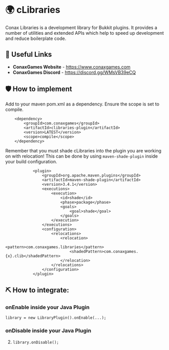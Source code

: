 # 🌍 cLibraries
Conax Libraries is a development library for Bukkit plugins.
It provides a number of utilities and extended APIs which help to speed up development and reduce boilerplate code.

## 🔗 Useful Links
* **ConaxGames Website** - <https://www.conaxgames.com>
* **ConaxGames Discord** - <https://discord.gg/WMsVB39eCQ>

## 🛡️ How to implement
Add to your maven pom.xml as a dependency. 
Ensure the scope is set to compile.
```
    <dependency>
        <groupId>com.conaxgames</groupId>
        <artifactId>clibraries-plugin</artifactId>
        <version>LATEST</version>
        <scope>compile</scope>
    </dependency>
```

Remember that you must shade cLibraries into the plugin you are working on with relocation!
This can be done by using `maven-shade-plugin` inside your build configuration.
```
            <plugin>
                <groupId>org.apache.maven.plugins</groupId>
                <artifactId>maven-shade-plugin</artifactId>
                <version>3.4.1</version>
                <executions>
                    <execution>
                        <id>shade</id>
                        <phase>package</phase>
                        <goals>
                            <goal>shade</goal>
                        </goals>
                    </execution>
                </executions>
                <configuration>
                    <relocations>
                        <relocation>
                            <pattern>com.conaxgames.libraries</pattern>
                            <shadedPattern>com.conaxgames.{x}.clib</shadedPattern>
                        </relocation>
                    </relocations>
                </configuration>
            </plugin>
```

## ⛏️ How to integrate:
### onEnable inside your Java Plugin
`library = new LibraryPlugin().onEnable(...);`

### onDisable inside your Java Plugin
2. `library.onDisable();`